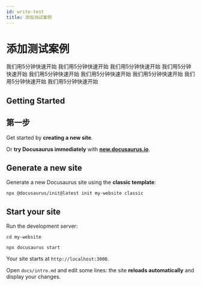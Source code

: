 ```yaml
---
id: write-test
title: 添加测试案例
---
```


# 添加测试案例

我们用5分钟快速开始
我们用5分钟快速开始
我们用5分钟快速开始
我们用5分钟快速开始
我们用5分钟快速开始
我们用5分钟快速开始
我们用5分钟快速开始
我们用5分钟快速开始
我们用5分钟快速开始

## Getting Started

## 第一步

Get started by **creating a new site**.

Or **try Docusaurus immediately** with **[new.docusaurus.io](https://new.docusaurus.io)**.

## Generate a new site

Generate a new Docusaurus site using the **classic template**:

```shell
npx @docusaurus/init@latest init my-website classic
```

## Start your site

Run the development server:

```shell
cd my-website

npx docusaurus start
```

Your site starts at `http://localhost:3000`.

Open `docs/intro.md` and edit some lines: the site **reloads automatically** and display your changes.
